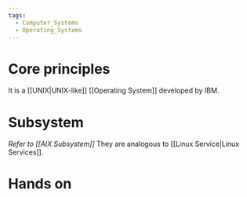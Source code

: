 ```yaml
---
tags:
  - Computer_Systems
  - Operating_Systems
---
```

# Core principles
It is a [[UNIX|UNIX-like]] [[Operating System]] developed by IBM.
# Subsystem
_Refer to [[AIX Subsystem]]_
They are analogous to [[Linux Service|Linux Services]].
# Hands on

